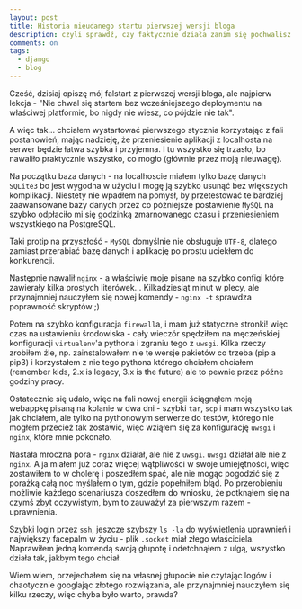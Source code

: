 ```yaml
---
layout: post
title: Historia nieudanego startu pierwszej wersji bloga
description: czyli sprawdź, czy faktycznie działa zanim się pochwalisz ;)
comments: on
tags:
  - django
  - blog
---
```


Cześć, dzisiaj opiszę mój falstart z pierwszej wersji bloga, ale najpierw lekcja - 
"Nie chwal się startem bez wcześniejszego deploymentu na właściwej platformie,
 bo nigdy nie wiesz, co pójdzie nie tak".


A więc tak... chciałem wystartować pierwszego stycznia korzystając z fali postanowień, 
mając nadzieję, że przeniesienie aplikacji z localhosta na serwer będzie łatwa szybka i przyjemna.
I tu wszystko się trzasło, bo nawaliło praktycznie wszystko, co mogło (głównie przez moją nieuwagę).

Na początku baza danych - na localhoscie miałem tylko bazę danych `SQLite3` 
bo jest wygodna w użyciu i mogę ją szybko usunąć bez większych komplikacji. 
Niestety nie wpadłem na pomysł, by przetestować te bardziej zaawansowane bazy danych 
przez co późniejsze postawienie `MySQL` na szybko odpłaciło mi się godzinką 
zmarnowanego czasu i przeniesieniem wszystkiego na PostgreSQL.

Taki protip na przyszłość - `MySQL` domyślnie nie obsługuje `UTF-8`, dlatego zamiast 
przerabiać bazę danych i aplikację po prostu uciekłem do konkurencji.


Następnie nawalił `nginx` - a właściwie moje pisane na szybko configi które 
zawierały kilka prostych literówek... Kilkadziesiąt minut w plecy, ale przynajmniej 
nauczyłem się nowej komendy - `nginx -t` sprawdza poprawność skryptów ;)


Potem na szybko konfiguracja `firewall`a, i mam już statyczne stronki! więc czas 
na ustawieniu środowiska - cały wieczór spędziłem na męczeńskiej konfiguracji 
`virtualenv`'a pythona i zgraniu tego z `uwsgi`. Kilka rzeczy zrobiłem źle, 
np. zainstalowałem nie te wersje pakietów co trzeba (pip a pip3) i korzystałem z 
nie tego pythona którego chciałem chciałem (remember kids, 2.x is legacy, 3.x is the future)
ale to pewnie przez późne godziny pracy.


Ostatecznie się udało, więc na fali nowej energii ściągnąłem moją webappkę pisaną na 
kolanie w dwa dni - szybki `tar`, `scp` i mam wszystko tak jak chciałem, ale tylko 
na pythonowym serwerze do testów, którego nie mogłem przecież tak zostawić, więc 
wziąłem się za konfigurację `uwsgi` i `nginx`, które mnie pokonało.


Nastała mroczna pora - `nginx` działał, ale nie z `uwsgi`. `uwsgi` działał ale nie z `nginx`.
A ja miałem już coraz więcej wątpliwości w swoje umiejętności, więc zostawiłem to w cholerę 
i poszedłem spać, ale nie mogąc pogodzić się z porażką całą noc myślałem o tym, 
gdzie popełniłem błąd. Po przerobieniu możliwie każdego scenariusza doszedłem do wniosku, 
że potknąłem się na czymś zbyt oczywistym, bym to zauważył za pierwszym razem - uprawnienia.


Szybki login przez `ssh`, jeszcze szybszy `ls -la` do wyświetlenia uprawnień i największy 
facepalm w życiu - plik `.socket` miał złego właściciela. Naprawiłem jedną komendą 
swoją głupotę i odetchnąłem z ulgą, wszystko działa tak, jakbym tego chciał.

Wiem wiem, przejechałem się na własnej głupocie nie czytając logów i chaotycznie 
googlając złotego rozwiązania, ale przynajmniej nauczyłem się kilku rzeczy, 
więc chyba było warto, prawda?

